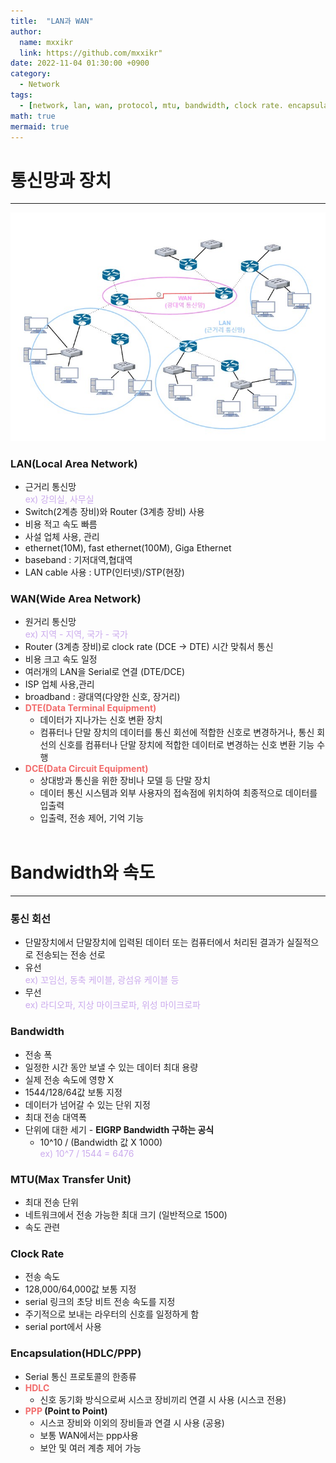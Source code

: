 ```yaml
---
title:  "LAN과 WAN"
author:
  name: mxxikr
  link: https://github.com/mxxikr"
date: 2022-11-04 01:30:00 +0900
category:
  - Network
tags:
  - [network, lan, wan, protocol, mtu, bandwidth, clock rate. encapsulation]
math: true
mermaid: true
---
```


# 통신망과 장치
--- 
![image](/assets/img/network/lan.jpg)
### **LAN(Local Area Network)**
- 근거리 통신망    
  <span style="color:rgb(203, 171, 237)">ex) 강의실, 사무실</span>
- Switch(2계층 장비)와 Router (3계층 장비) 사용
- 비용 적고 속도 빠름
- 사설 업체 사용, 관리
- ethernet(10M), fast ethernet(100M), Giga Ethernet
- baseband : 기저대역,협대역
- LAN cable 사용 : UTP(인터넷)/STP(현장)

### **WAN(Wide Area Network)**
- 원거리 통신망    
  <span style="color:rgb(203, 171, 237)">ex) 지역 - 지역, 국가 - 국가</span>
- Router (3계층 장비)로 clock rate (DCE → DTE) 시간 맞춰서 통신
- 비용 크고 속도 일정
- 여러개의 LAN을 Serial로 연결 (DTE/DCE)
- ISP 업체 사용,관리
- broadband : 광대역(다양한 신호, 장거리)
- **<span style="color:#F26C6C">DTE(Data Terminal Equipment)</span>**
  - 데이터가 지나가는 신호 변환 장치
  - 컴퓨터나 단말 장치의 데이터를 통신 회선에 적합한 신호로 변경하거나, 통신 회선의 신호를 컴퓨터나 단말 장치에 적합한 데이터로 변경하는 신호 변환 기능 수행
- **<span style="color:#F26C6C">DCE(Data Circuit Equipment)</span>**
  - 상대방과 통신을 위한 장비나 모델 등 단말 장치
  - 데이터 통신 시스템과 외부 사용자의 접속점에 위치하여 최종적으로 데이터를 입출력
  - 입출력, 전송 제어, 기억 기능
<br/><br/>

# Bandwidth와 속도
--- 
### **통신 회선**
- 단말장치에서 단말장치에 입력된 데이터 또는 컴퓨터에서 처리된 결과가 실질적으로 전송되는 전송 선로
- 유선  
  <span style="color:rgb(203, 171, 237)">ex) 꼬임선, 동축 케이블, 광섬유 케이블 등</span>
- 무선    
  <span style="color:rgb(203, 171, 237)">ex) 라디오파, 지상 마이크로파, 위성 마이크로파</span>   

### **Bandwidth**
- 전송 폭 
- 일정한 시간 동안 보낼 수 있는 데이터 최대 용량
- 실제 전송 속도에 영향 X
- 1544/128/64값 보통 지정
- 데이터가 넘어갈 수 있는 단위 지정
- 최대 전송 대역폭
- 단위에 대한 세기
​- **EIGRP Bandwidth 구하는 공식**
  - 10^10 / (Bandwidth 값 X 1000)  
    <span style="color:rgb(203, 171, 237)">ex) 10^7 / 1544 = 6476</span>    

### **MTU(Max Transfer Unit)**
- 최대 전송 단위
- 네트워크에서 전송 가능한 최대 크기 (일반적으로 1500)
- 속도 관련    

### **Clock Rate**
- 전송 속도
- 128,000/64,000값 보통 지정
- serial 링크의 초당 비트 전송 속도를 지정
- 주기적으로 보내는 라우터의 신호를 일정하게 함
- serial port에서 사용  

### **Encapsulation(HDLC/PPP)**
- Serial 통신 프로토콜의 한종류
- **<span style="color:#F26C6C">HDLC</span>**
  - 신호 동기화 방식으로써 시스코 장비끼리 연결 시 사용 (시스코 전용)
- **<span style="color:#F26C6C">PPP</span> (Point to Point)**
  - 시스코 장비와 이외의 장비들과 연결 시 사용 (공용)
  - 보통 WAN에서는 ppp사용
  - 보안 및 여러 계층 제어 가능